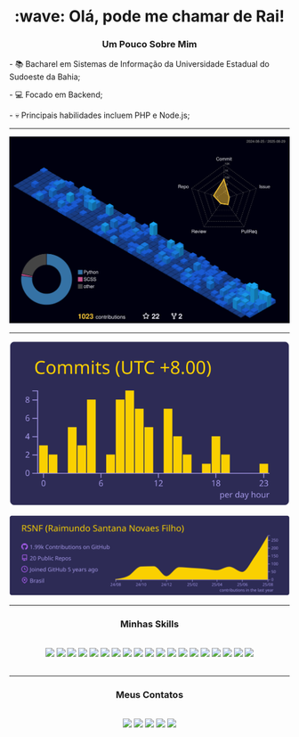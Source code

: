 <link rel="stylesheet" href="https://cdn.jsdelivr.net/gh/devicons/devicon@v2.15.1/devicon.min.css">
                    
<h1 align="center"> :wave: Olá, pode me chamar de Rai!</h1>

<h3 align="center">Um Pouco Sobre Mim</h3>

\- :books: Bacharel em Sistemas de Informação da Universidade Estadual do Sudoeste da Bahia;

\- :computer: Focado em Backend;

\- :skull: Principais habilidades incluem PHP e Node.js;

---

<div align="center">

![Contribs](./profile-3d-contrib/profile-night-view.svg)

</div>

---

<div class="grid" markdown>

![Commits](./profile-summary-card-output/shades_of_purple/4-productive-time.svg)

![Details](./profile-summary-card-output/shades_of_purple/0-profile-details.svg)

</div>

---

<h3 align="center">Minhas Skills</h3>

</br>

<div align="center">
<img height="96" src="https://cdn.jsdelivr.net/gh/devicons/devicon/icons/linux/linux-plain.svg"/>
<img height="96" src="https://cdn.jsdelivr.net/gh/devicons/devicon/icons/php/php-plain.svg"/>
<img height="96" src="https://cdn.jsdelivr.net/gh/devicons/devicon/icons/java/java-original.svg"/>
<img height="96" src="https://cdn.jsdelivr.net/gh/devicons/devicon/icons/laravel/laravel-original.svg"/>
<img height="96" src="https://cdn.jsdelivr.net/gh/devicons/devicon/icons/vscode/vscode-original.svg"/>
<img height="96" src="https://cdn.jsdelivr.net/gh/devicons/devicon/icons/bash/bash-plain.svg"/>
<img height="96" src="https://cdn.jsdelivr.net/gh/devicons/devicon/icons/docker/docker-plain.svg"/>
<img height="96" src="https://cdn.jsdelivr.net/gh/devicons/devicon/icons/git/git-plain.svg"/>
<img height="96" src="https://cdn.jsdelivr.net/gh/devicons/devicon/icons/gitlab/gitlab-plain.svg"/>
<img height="96" src="https://cdn.jsdelivr.net/gh/devicons/devicon/icons/github/github-original.svg"/>
<img height="96" src="https://cdn.jsdelivr.net/gh/devicons/devicon/icons/flutter/flutter-plain.svg"/>
<img height="96" src="https://cdn.jsdelivr.net/gh/devicons/devicon/icons/html5/html5-plain.svg"/>
<img height="96" src="https://cdn.jsdelivr.net/gh/devicons/devicon/icons/nodejs/nodejs-plain.svg"/>
<img height="96" src="https://cdn.jsdelivr.net/gh/devicons/devicon/icons/npm/npm-original-wordmark.svg"/>
<img height="96" src="https://cdn.jsdelivr.net/gh/devicons/devicon/icons/javascript/javascript-plain.svg"/>
<img height="96" src="https://cdn.jsdelivr.net/gh/devicons/devicon/icons/composer/composer-line.svg"/>
<img height="96" src="https://cdn.jsdelivr.net/gh/devicons/devicon/icons/postgresql/postgresql-plain.svg"/>
<img height="96" src="https://cdn.jsdelivr.net/gh/devicons/devicon@latest/icons/django/django-plain.svg" />
<img height="96" src="https://cdn.jsdelivr.net/gh/devicons/devicon@latest/icons/djangorest/djangorest-original.svg" />
</div>

</br>

---

<h3 align="center">Meus Contatos</h3>

</br>

<div align="center">
<a href="https://www.linkedin.com/in/rsnf-dev/"><img src="https://img.shields.io/badge/LinkedIn-0077B5?style=for-the-badge&logo=linkedin&logoColor=000000&color=FFFFFF"></a>
<a href="mailto:raimundo.s.novaes.f@gmail.com"><img src="https://img.shields.io/badge/Gmail-D14836?style=for-the-badge&logo=gmail&logoColor=000000&color=FFFFFF"></a>
<a href="https://www.duolingo.com/profile/RAYRADIUM"><img src="https://img.shields.io/badge/Duolingo-58CC02?style=for-the-badge&logo=Duolingo&logoColor=000000&color=FFFFFF"></a>
<a href="https://t.me/raisnf"><img src="https://img.shields.io/badge/Telegram-2CA5E0?style=for-the-badge&logo=Telegram&logoColor=000000&color=FFFFFF"></a>
<a href="https://discordapp.com/users/rayradium"><img src="https://img.shields.io/badge/Discord-%235865F2.svg?style=for-the-badge&logo=discord&logoColor=000000&color=FFFFFF"></a>
</div>
